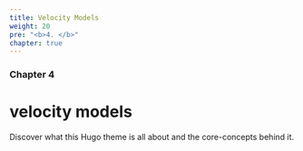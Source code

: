 ```yaml
---
title: Velocity Models
weight: 20
pre: "<b>4. </b>"
chapter: true
---
```


### Chapter 4

# velocity models

Discover what this Hugo theme is all about and the core-concepts behind it.
